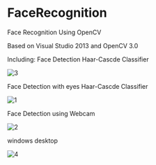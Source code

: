 # FaceRecognition
Face Recognition Using OpenCV

Based on Visual Studio 2013 and OpenCV 3.0

Including:
Face Detection Haar-Cascde Classifier

![3](https://cloud.githubusercontent.com/assets/15053464/17649379/19cb9a14-622c-11e6-963e-22f6208469b3.JPG)

Face Detection with eyes Haar-Cascde Classifier

![1](https://cloud.githubusercontent.com/assets/15053464/17649377/19b08454-622c-11e6-8721-ad821be46d61.JPG)

Face Detection using Webcam

![2](https://cloud.githubusercontent.com/assets/15053464/17649378/19c2dac8-622c-11e6-9387-93b2747b0ce1.JPG)

windows desktop

![4](https://cloud.githubusercontent.com/assets/15053464/17649380/19cde814-622c-11e6-9481-d72fe4e5a3e9.JPG)
